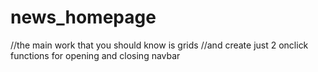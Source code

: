 # news_homepage
//the main work that you should know is grids
//and create just 2 onclick functions for opening and closing navbar
